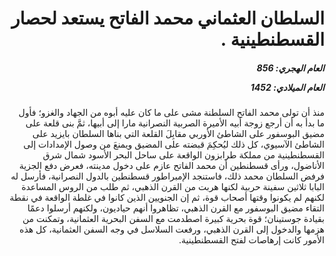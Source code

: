 <h1 dir="rtl">السلطان العثماني محمد الفاتح يستعد لحصار القسطنطينية .</h1>

<h5 dir="rtl">العام الهجري:  856

العام الميلادي: 1452

</h5>

<p dir="rtl">منذ أن تولى محمد الفاتح السلطنة مشى على ما كان عليه أبوه من الجهاد والغزو؛ فأول ما بدأ به أن أرجع زوجة أبيه الأميرة الصربية النصرانية مارا إلى أبيها، ثمَّ بنى قلعة على مضيق البوسفور على الشاطئ الأوربي مقابِلَ القلعة التي بناها السلطان بايزيد على الشاطئ الآسيوي، كل ذلك ليُحكِمَ قبضته على المضيق ويمنعَ من وصول الإمدادات إلى القسطنطينية من مملكة طرابزون الواقعة على ساحل البحر الأسود شمال شرق الأناضول، ورأى قسطنطين أن محمد الفاتح عازم على دخول مدينته، فعرض دفع الجزية فرفض السلطان محمد ذلك، فاستنجد الإمبراطور قسطنطين بالدول النصرانية، فأرسل له البابا ثلاثين سفينة حربية لكنها هربت من القرن الذهبي، ثم طلب من الروس المساعدة لكنهم لم يكونوا وقتها أصحاب قوة، ثم إن الجنويين الذين كانوا في غلطة الواقعة في نقطة التقاء مضيق البوسفور مع القرن الذهبي، تظاهروا أنهم حياديون، ولكنهم أرسلوا دعمًا بقيادة جوستينان؛ قوة بحرية كبيرة اصطدمت مع السفن البحرية العثمانية، وتمكنت من هزمها والدخول إلى القرن الذهبي، ورفعت السلاسل في وجه السفن العثمانية، كل هذه الأمور كانت إرهاصات لفتح القسطنطينية.</p></br>
